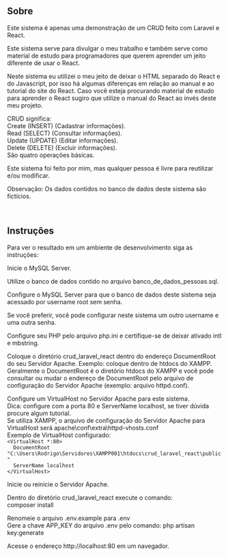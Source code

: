 ## Sobre
<p>Este sistema é apenas uma demonstração de um CRUD feito com Laravel e React.</p>

<p>Este sistema serve para divulgar o meu trabalho e também serve como material de estudo para programadores que querem aprender um jeito diferente de usar o React.</p>

<p>Neste sistema eu utilizei o meu jeito de deixar o HTML separado do React e do Javascript, por isso há algumas diferenças em relação ao manual e ao tutorial do site do React. Caso você esteja procurando material de estudo para aprender o React sugiro que utilize o manual do React ao invés deste meu projeto.</p>

<p>CRUD significa:<br/>
Create (INSERT) (Cadastrar informações).<br/>
Read (SELECT) (Consultar informações).<br/>
Update (UPDATE) (Editar informações).<br/>
Delete (DELETE) (Excluir informações).<br/>
São quatro operações básicas.</p>

<p>Este sistema foi feito por mim, mas qualquer pessoa é livre para reutilizar e/ou modificar.</p>

<p>Observação: Os dados contidos no banco de dados deste sistema são fictícios.</p>

<br/>

## Instruções
<p>Para ver o resultado em um ambiente de desenvolvimento siga as instruções:</p>

<p>Inicie o MySQL Server.</p>

<p>Utilize o banco de dados contido no arquivo banco_de_dados_pessoas.sql.</p>

<p>Configure o MySQL Server para que o banco de dados deste sistema seja acessado por username root sem senha.</p>

<p>Se você preferir, você pode configurar neste sistema um outro username e uma outra senha.</p>

<p>Configure seu PHP pelo arquivo php.ini e certifique-se de deixar ativado intl e mbstring.</p>

<p>Coloque o diretório crud_laravel_react dentro do endereço DocumentRoot do seu Servidor Apache. Exemplo: coloque dentro de htdocs do XAMPP. Geralmente o DocumentRoot é o diretório htdocs do XAMPP e você pode consultar ou mudar o endereço de DocumentRoot pelo arquivo de configuração do Servidor Apache (exemplo: arquivo httpd.conf).</p>

<p>Configure um VirtualHost no Servidor Apache para este sistema.<br/>
Dica: configure com a porta 80 e ServerName localhost, se tiver dúvida procure algum tutorial.<br/>
Se utiliza XAMPP, o arquivo de configuração do Servidor Apache para VirtualHost será apache\conf\extra\httpd-vhosts.conf<br/>
Exemplo de VirtualHost configurado:<br/>
<code>&lt;VirtualHost *:80&gt;</code><br/>
<code>&nbsp;&nbsp;DocumentRoot "C:\Users\Rodrigo\Servidores\XAMPP001\htdocs\crud_laravel_react\public"</code><br/>
<code>&nbsp;&nbsp;ServerName localhost</code><br/>
<code>&lt;/VirtualHost&gt;</code></p>

<p>Inicie ou reinicie o Servidor Apache.</p>

<p>Dentro do diretório crud_laravel_react execute o comando:<br/>
composer install</p>

<p>Renomeie o arquivo .env.example para .env<br/>
Gere a chave APP_KEY do arquivo .env pelo comando: php artisan key:generate</p>

<p>Acesse o endereço http://localhost:80 em um navegador.</p>

<br/>
